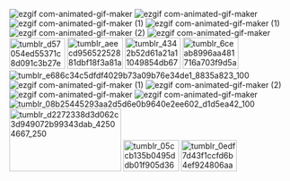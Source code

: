 ![ezgif com-animated-gif-maker](https://github.com/user-attachments/assets/c8f65316-814e-413a-8d7c-586cb9776616) 
![ezgif com-animated-gif-maker](https://github.com/user-attachments/assets/0c5db004-a97f-4f67-8a1d-1e5bf905f26a)
![ezgif com-animated-gif-maker (1)](https://github.com/user-attachments/assets/9db91c98-648f-4e92-94d9-c3ad6fb5f513)
![ezgif com-animated-gif-maker (1)](https://github.com/user-attachments/assets/7fa4360f-f01b-4368-99d0-cdeff420fe63)
![ezgif com-animated-gif-maker (2)](https://github.com/user-attachments/assets/2b76e243-e93d-4ffc-9eea-baae47f43fca)
![ezgif com-animated-gif-maker](https://github.com/user-attachments/assets/4978d68f-8d6d-44d2-a191-96ea1f2d9775)
<img width="99" height="55" alt="tumblr_d57054ed55371c8d091c3b27ebfd1943_37079afc_100" src="https://github.com/user-attachments/assets/d8b295d4-545f-4a08-bded-37fc0b0811b2" />
<img width="99" height="56" alt="tumblr_aeecd95652252881dbf18f3a81aa5a6e_b22ea5d7_100" src="https://github.com/user-attachments/assets/936c94f5-43d5-4e4a-a43d-4848e9d7e7c8" />
<img width="99" height="56" alt="tumblr_4342b52d61a21a11049854db6741384e_979ba7b2_100" src="https://github.com/user-attachments/assets/0cc24794-8f9a-4216-ba1f-2ef07dd7412c" />
<img width="99" height="56" alt="tumblr_6ceab8996aa481716a703f9d5a22def7_c65ce663_100" src="https://github.com/user-attachments/assets/4a21ba34-11d5-434d-b098-1df55609dc29" />
![tumblr_e686c34c5dfdf4029b73a09b76e34de1_8835a823_100](https://github.com/user-attachments/assets/752fb249-265d-4eff-bd17-3f654f345d0f)
![ezgif com-animated-gif-maker (1)](https://github.com/user-attachments/assets/3ab1f97e-d5d3-43b4-9cd9-2be95da4d6bd)
![ezgif com-animated-gif-maker (2)](https://github.com/user-attachments/assets/c58151eb-2e59-4cd9-8143-3aa7ad527bf1)
![ezgif com-animated-gif-maker](https://github.com/user-attachments/assets/588bd0f8-2a1e-4a90-99e9-52e0b10d5048)
![ezgif com-animated-gif-maker](https://github.com/user-attachments/assets/4df81c3f-67a0-4950-b63d-4ed8008ccde0)
![tumblr_08b25445293aa2d5d6e0b9640e2ee602_d1d5ea42_100](https://github.com/user-attachments/assets/79da6999-9174-44be-ac64-6bbb7bd34192)
<img width="199" height="112" alt="tumblr_d2272338d3d062c3d949072b99343dab_42504667_250" src="https://github.com/user-attachments/assets/4710047e-57b9-4aab-9e44-e0a190a89837" />
<img width="99" height="56" alt="tumblr_05ccb135b0495ddb01f905d368ab17ec_91cc7742_100" src="https://github.com/user-attachments/assets/14706ad6-f71d-4d0d-973a-c9943983a061" />
<img width="99" height="56" alt="tumblr_0edf7d43f1ccfd6b4ef924806aac6f2b_f1260540_100" src="https://github.com/user-attachments/assets/b2e80a57-5e38-4d02-b2e9-5f42636c74c8" />
